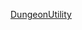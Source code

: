 [DungeonUtility](https://raw.githubusercontent.com/Reider745/libs/main/mod_documentation_api/DungeonUtility.md ':include')